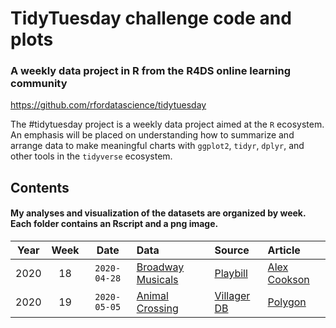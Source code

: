 # TidyTuesday challenge code and plots

### A weekly data project in R from the R4DS online learning community

https://github.com/rfordatascience/tidytuesday

The #tidytuesday project is a weekly data project aimed at the `R` ecosystem. An emphasis will be placed on understanding how to summarize and arrange data to make meaningful charts with `ggplot2`, `tidyr`, `dplyr`, and other tools in the `tidyverse` ecosystem.

## Contents 
#### My analyses and visualization of the datasets are organized by week. Each folder contains an Rscript and a png image.

| Year | Week | Date | Data | Source | Article
| :---: | :---: | :---: | :--- | :--- | :---|
| 2020 | 18 | `2020-04-28` | [Broadway Musicals](2020/2020-04-28/readme.md) | [Playbill](https://www.playbill.com/grosses) | [Alex Cookson](https://www.alexcookson.com/post/most-successful-broadway-show-of-all-time/) |
| 2020 | 19 | `2020-05-05` | [Animal Crossing](data/2020/2020-05-05/readme.md) | [Villager DB](https://github.com/jefflomacy/villagerdb) | [Polygon](https://www.polygon.com/2020/4/2/21201065/animal-crossing-new-horizons-calm-mindfulness-coronavirus-quarantine) |
